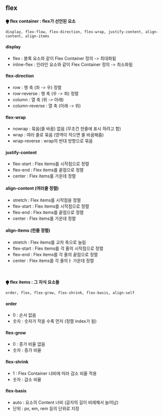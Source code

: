 ## flex


#### ⧭ flex container : flex가 선언된 요소
```
display, flex-flow, flex-direction, flex-wrap, justify-content, align-content, align-items
```

#### display
  - flex : 블록 요소와 같이 Flex Container 정의 -> 최대화됨
  - inline-flex : 인라인 요소와 같이 Flex Container 정의 -> 최소화됨

#### flex-direction
  - row : 행 축 (좌 -> 우) 정렬
  - row-reverse : 행 축 (우 -> 좌) 정렬
  - column : 열 축 (위 -> 아래)
  - column-reverse : 열 축 (아래 -> 위)

#### flex-wrap
  - nowrap : 묶음(줄 바꿈) 없음 (무조건 한줄에 표시 하려고 함)
  - wrap : 여러 줄로 묶음 (영역이 작으면 줄 바꿈해줌)
  - wrap-reverse : wrap의 반대 방향으로 묶음

#### justify-content
  - flex-start : Flex items를 시작점으로 정렬
  - flex-end : Flex items를 끝점으로 정렬
  - center : Flex items를 가운데 정렬

#### align-content (여러줄 정렬)
  - stretch : Flex items를 시작점을 정렬
  - flex-start : Flex items를 시작점으로 정렬
  - flex-end : Flex items를 끝점으로 정렬
  - center : Flex items를 가운데 정렬

#### align-items (한줄 정렬)
  - stretch : Flex items를 교차 축으로 늘림
  - flex-start : Flex items를 각 줄의 시작점으로 정렬
  - flex-end : Flex items를 각 줄의 끝점으로 정렬
  - center : Flex items를 각 줄의ㅏ 가운데 정렬
<br>

#### ⧭ flex items : 그 자식 요소들
```
order, flex, flex-grow, flex-shrink, flex-basis, align-self
```

#### order
  - 0 : 순서 없음
  - 숫자 : 숫자가 작을 수록 먼저 (정렬 index가 됨)

#### flex-grow
  - 0 : 증가 비율 없음
  - 숫자 : 증가 비율

#### flex-shrink
  - 1 : Flex Container 너비에 따라 감소 비율 적용
  - 숫자 : 감소 비율

#### flex-basis
  - auto : 요소의 Content 너비 (글자의 길이 비례해서 늘어남)
  - 단위 : px, em, rem 등의 단위로 지정


